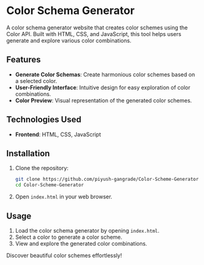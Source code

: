 # Color Schema Generator

A color schema generator website that creates color schemes using the Color API. Built with HTML, CSS, and JavaScript, this tool helps users generate and explore various color combinations.

## Features

- **Generate Color Schemas**: Create harmonious color schemes based on a selected color.
- **User-Friendly Interface**: Intuitive design for easy exploration of color combinations.
- **Color Preview**: Visual representation of the generated color schemes.

## Technologies Used

- **Frontend**: HTML, CSS, JavaScript

## Installation

1. Clone the repository:
    ```bash
    git clone https://github.com/piyush-gangrade/Color-Scheme-Generator.git
    cd Color-Scheme-Generator
    ```

2. Open `index.html` in your web browser.

## Usage

1. Load the color schema generator by opening `index.html`.
2. Select a color to generate a color scheme.
3. View and explore the generated color combinations.

Discover beautiful color schemes effortlessly!
